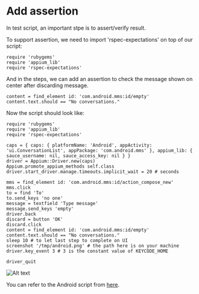 # Add assertion

In test script, an important stpe is to assert/verify result.

To support assertion, we need to import 'rspec-expectations' on top of our script:

<pre><code>require 'rubygems'
require 'appium_lib'
require 'rspec-expectations'
</code></pre>

And in the steps, we can add an assertion to check the message shown on center after discarding message.

<pre><code>content = find_element id: 'com.android.mms:id/empty'
content.text.should == "No conversations."
</code></pre>

Now the script should look like:

<pre><code>require 'rubygems'
require 'appium_lib'
require 'rspec-expectations'

caps = { caps: { platformName: 'Android', appActivity: 'ui.ConversationList', appPackage: 'com.android.mms' }, appium_lib: { sauce_username: nil, sauce_access_key: nil } }
driver = Appium::Driver.new(caps)
Appium.promote_appium_methods self.class
driver.start_driver.manage.timeouts.implicit_wait = 20 # seconds

mms = find_element id: 'com.android.mms:id/action_compose_new'
mms.click
to = find 'To'
to.send_keys 'no one'
message = textfield 'Type message'
message.send_keys 'empty'
driver.back
discard = button 'OK'
discard.click
content = find_element id: 'com.android.mms:id/empty'
content.text.should == "No conversations."
sleep 10 # to let last step to complete on UI
screenshot '/tmp/android.png' # the path here is on your machine
driver.key_event 3 # 3 is the constant value of KEYCODE_HOME

driver_quit
</code></pre>

![Alt text](https://raw.githubusercontent.com/hy1984427/appium/master/images/android_script_assertion_script.png "android.rb")

You can refer to the Android script from [here](https://raw.githubusercontent.com/hy1984427/appium/master/scripts/android.rb).
